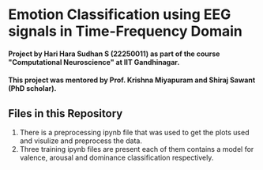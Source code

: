 # Emotion Classification using EEG signals in Time-Frequency Domain

#### Project by Hari Hara Sudhan S (22250011) as part of the course "Computational Neuroscience" at IIT Gandhinagar.

#### This project was mentored by Prof. Krishna Miyapuram and Shiraj Sawant (PhD scholar).

## Files in this Repository
1. There is a preprocessing ipynb file that was used to get the plots used and visulize and preprocess the data.
2. Three training ipynb files are present each of them contains a model for valence, arousal and dominance classification respectively.